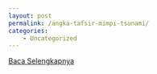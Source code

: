 ```yaml
---
layout: post
permalink: /angka-tafsir-mimpi-tsunami/
categories:
    - Uncategorized
---
```


[Baca Selengkapnya](/04)